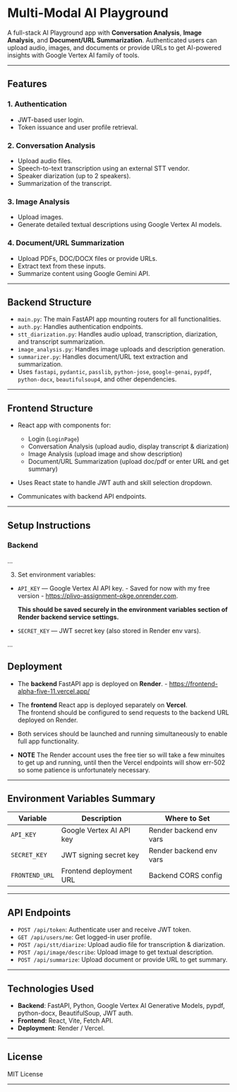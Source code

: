 # Multi-Modal AI Playground

A full-stack AI Playground app with **Conversation Analysis**, **Image Analysis**, and **Document/URL Summarization**. Authenticated users can upload audio, images, and documents or provide URLs to get AI-powered insights with Google Vertex AI family of tools.

---

## Features

### 1. Authentication

* JWT-based user login.
* Token issuance and user profile retrieval.

### 2. Conversation Analysis

* Upload audio files.
* Speech-to-text transcription using an external STT vendor.
* Speaker diarization (up to 2 speakers).
* Summarization of the transcript.

### 3. Image Analysis

* Upload images.
* Generate detailed textual descriptions using Google Vertex AI models.

### 4. Document/URL Summarization

* Upload PDFs, DOC/DOCX files or provide URLs.
* Extract text from these inputs.
* Summarize content using Google Gemini API.

---

## Backend Structure

* `main.py`: The main FastAPI app mounting routers for all functionalities.
* `auth.py`: Handles authentication endpoints.
* `stt_diarization.py`: Handles audio upload, transcription, diarization, and transcript summarization.
* `image_analysis.py`: Handles image uploads and description generation.
* `summarizer.py`: Handles document/URL text extraction and summarization.
* Uses `fastapi`, `pydantic`, `passlib`, `python-jose`, `google-genai`, `pypdf`, `python-docx`, `beautifulsoup4`, and other dependencies.

---

## Frontend Structure

* React app with components for:

  * Login (`LoginPage`)
  * Conversation Analysis (upload audio, display transcript & diarization)
  * Image Analysis (upload image and show description)
  * Document/URL Summarization (upload doc/pdf or enter URL and get summary)
* Uses React state to handle JWT auth and skill selection dropdown.
* Communicates with backend API endpoints.

---
## Setup Instructions

### Backend

...

3. Set environment variables:

- `API_KEY` —  Google Vertex AI API key. - Saved for now with my free version - https://plivo-assignment-okge.onrender.com.

  **This should be saved securely in the environment variables section of Render backend service settings.**

- `SECRET_KEY` — JWT secret key (also stored in Render env vars).

...

## Deployment

- The **backend** FastAPI app is deployed on **Render**.  -  https://frontend-alpha-five-11.vercel.app/

- The **frontend** React app is deployed separately on **Vercel**.  
  The frontend should be configured to send requests to the backend URL deployed on Render.

- Both services should be launched and running simultaneously to enable full app functionality.

- **NOTE** The Render account uses the free tier so will take a few minuites to get up and running, until then the Vercel endpoints will show err-502 so some patience is unfortunately necessary.

---

## Environment Variables Summary

| Variable    | Description                      | Where to Set             |
|-------------|---------------------------------|-------------------------|
| `API_KEY`   | Google Vertex AI API key         | Render backend env vars  |
| `SECRET_KEY`| JWT signing secret key           | Render backend env vars  |
| `FRONTEND_URL` | Frontend deployment URL         | Backend CORS config      |

---

## API Endpoints

* `POST /api/token`: Authenticate user and receive JWT token.
* `GET /api/users/me`: Get logged-in user profile.
* `POST /api/stt/diarize`: Upload audio file for transcription & diarization.
* `POST /api/image/describe`: Upload image to get textual description.
* `POST /api/summarize`: Upload document or provide URL to get summary.

---

## Technologies Used

* **Backend**: FastAPI, Python, Google Vertex AI Generative Models, pypdf, python-docx, BeautifulSoup, JWT auth.
* **Frontend**: React, Vite, Fetch API.
* **Deployment**: Render / Vercel.

---

## License

MIT License

---

